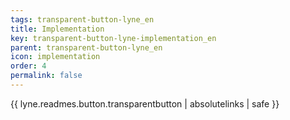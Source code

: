 ```yaml
---
tags: transparent-button-lyne_en
title: Implementation
key: transparent-button-lyne-implementation_en
parent: transparent-button-lyne_en
icon: implementation
order: 4
permalink: false  
---
```

{{ lyne.readmes.button.transparentbutton | absolutelinks | safe }}


